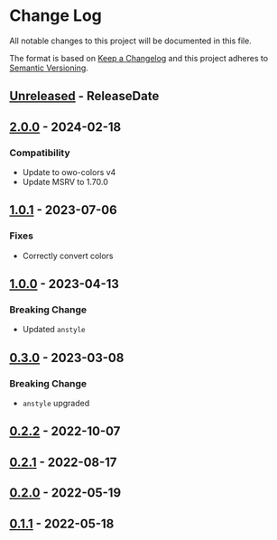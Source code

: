 # Change Log
All notable changes to this project will be documented in this file.

The format is based on [Keep a Changelog](http://keepachangelog.com/)
and this project adheres to [Semantic Versioning](http://semver.org/).

<!-- next-header -->
## [Unreleased] - ReleaseDate

## [2.0.0] - 2024-02-18

### Compatibility

- Update to owo-colors v4
- Update MSRV to 1.70.0

## [1.0.1] - 2023-07-06

### Fixes

- Correctly convert colors

## [1.0.0] - 2023-04-13

### Breaking Change

- Updated `anstyle`

## [0.3.0] - 2023-03-08

### Breaking Change

- `anstyle` upgraded

## [0.2.2] - 2022-10-07

## [0.2.1] - 2022-08-17

## [0.2.0] - 2022-05-19

## [0.1.1] - 2022-05-18

<!-- next-url -->
[Unreleased]: https://github.com/rust-cli/anstyle/compare/anstyle-owo-colors-v2.0.0...HEAD
[2.0.0]: https://github.com/rust-cli/anstyle/compare/anstyle-owo-colors-v1.0.1...anstyle-owo-colors-v2.0.0
[1.0.1]: https://github.com/rust-cli/anstyle/compare/anstyle-owo-colors-v1.0.0...anstyle-owo-colors-v1.0.1
[1.0.0]: https://github.com/rust-cli/anstyle/compare/anstyle-owo-colors-v0.3.0...anstyle-owo-colors-v1.0.0
[0.3.0]: https://github.com/rust-cli/anstyle/compare/anstyle-owo-colors-v0.2.2...anstyle-owo-colors-v0.3.0
[0.2.2]: https://github.com/rust-cli/anstyle/compare/anstyle-owo-colors-v0.2.1...anstyle-owo-colors-v0.2.2
[0.2.1]: https://github.com/rust-cli/anstyle/compare/anstyle-owo-colors-v0.2.0...anstyle-owo-colors-v0.2.1
[0.2.0]: https://github.com/rust-cli/anstyle/compare/anstyle-owo-colors-v0.1.1...anstyle-owo-colors-v0.2.0
[0.1.1]: https://github.com/rust-cli/anstyle/compare/eac8804...anstyle-owo-colors-v0.1.1
